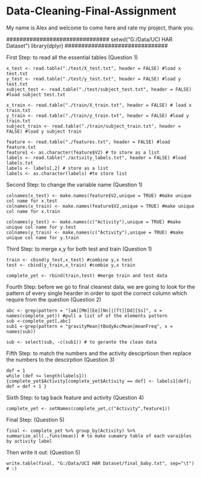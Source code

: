 # Data-Cleaning-Final-Assignment

My name is Alex and welcome to come here and rate my project, thank you.

###############################
	setwd("G:/Data/UCI HAR Dataset")
	library(dplyr)
###############################

First Step: to read all the essential tables (Question 1)

	x_test <- read.table("./test/X_test.txt", header = FALSE) #load x test.txt
	y_test <- read.table("./test/y_test.txt", header = FALSE) #load y test.txt
	subject_test <- read.table("./test/subject_test.txt", header = FALSE) #load subject test.txt
	
	x_train <- read.table("./train/X_train.txt", header = FALSE) # load x train.txt
	y_train <- read.table("./train/y_train.txt", header = FALSE) #load y train.txt
	subject_train <- read.table("./train/subject_train.txt", header = FALSE) #load y subject train
	   
	feature <- read.table("./features.txt", header = FALSE) #load feature.txt
	feature1 <- as.character(feature$V2) # to store as a list
	labels <- read.table("./activity_labels.txt", header = FALSE) #load labels.txt
	labels <- labels[,2] # store as a list
	labels <- as.character(labels) #to store list
   
Second Step: to change the variable name (Question 1)

	colnames(x_test) <- make.names(feature$V2,unique = TRUE) #make unique col name for x.test
	colnames(x_train) <- make.names(feature$V2,unique = TRUE) #make unique col name for x.train
	
	colnames(y_test) <- make.names(c("Activity"),unique = TRUE) #make unique col name for y.test
	colnames(y_train) <- make.names(c("Activity"),unique = TRUE) #make unique col name for y.train
    
Third Step: to merge x,y for both test and train (Question 1)

	train <- cbind(y_test,x_test) #combine y,x test
	test <- cbind(y_train,x_train) #combie y,x train
	    
	complete_yet <- rbind(train,test) #merge train and test data
    
Fourth Step: before we go to final cleanest data, we are going to look for the pattern of every single hearder in order to spot the correct column which require from the question  (Question 2)

	abc <- grep(pattern = "[aA][Mm][Ee][Nn]|[Tt][Dd][Ss]", x = names(complete_yet)) #pull a list of of the elements pattern
	sub <-complete_yet[,abc]
	sub1 <-grep(pattern = "gravityMean|tBodyAccMean|meanFreq", x = names(sub))
	
	sub <- select(sub, -c(sub1)) # to gerante the clean data

Fifth Step: to match the numbers and the activity desciprtiosn then replace the numbers to the descirption (Question 3)

	def = 1
	while (def <= length(labels1)){complete_yet$Activity[complete_yet$Activity == def] <- labels1[def]; def = def + 1 }
	
Sixth Step: to tag back feature and activity (Question 4)

	complete_yet <- setNames(complete_yet,c("Activity",feature1))

Final Step: (Question 5)

	final <- complete_yet %>% group_by(Activity) %>% summarize_all(.,funs(mean)) # to make sumamry table of each varaibles by activity label

Then write it out: (Question 5)

	write.table(final, "G:/Data/UCI HAR Dataset/final_baby.txt", sep="\t") # :)








